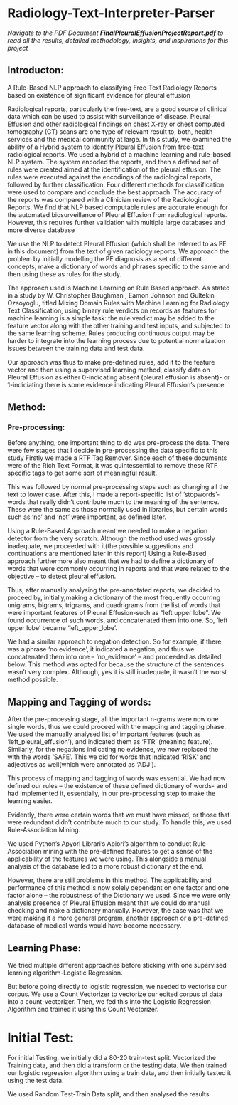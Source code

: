 # Radiology-Text-Interpreter-Parser
_Navigate to the PDF Document **FinalPleuralEffusionProjectReport.pdf** to read all the results, detailed methodology, insights, and inspirations for this project_
##  Introducton:
A Rule-Based NLP approach to classifying Free-Text Radiology Reports based on existence of significant evidence for pleural effusion

Radiological reports, particularly the free-text, are a good source of clinical data which can be used to assist with
surveillance of disease. Pleural Effusion and other radiological findings on chest X-ray or chest computed tomography (CT) scans are
one type of relevant result to, both, health services and the medical community at large. In this study, we examined the ability of a
Hybrid system to identify Pleural Effusion from free-text radiological reports. We used a hybrid of a machine learning and rule-based
NLP system. The system encoded the reports, and then a defined set of rules were created aimed at the identification of the pleural
effusion. The rules were executed against the encodings of the radiological reports, followed by further classification. Four different
methods for classification were used to compare and conclude the best approach. The accuracy of the reports was compared with a
Clinician review of the Radiological Reports. We find that NLP based computable rules are accurate enough for the automated biosurveillance
of Pleural Effusion from radiological reports. However, this requires further validation with multiple large databases and
more diverse database

We use the NLP to detect Pleural Effusion (which shall be referred to as PE in this document) from the text of given radiology reports. We approach the problem by initially modelling the PE diagnosis as a set of different concepts, make a dictionary of words and phrases specific to the same and then using these as rules for the study.

The approach used is Machine Learning on Rule Based approach. As stated in a study by W. Christopher Baughman , Eamon Johnson and Gultekin Ozsoyoglu, titled Mixing Domain Rules with Machine Learning for Radiology Text Classification, using binary rule verdicts on records as features for machine learning is a simple task: the rule verdict may be added to the feature vector along with the other training and test inputs, and subjected to the same learning scheme. Rules producing continuous output may be harder to integrate into the learning process due to potential normalization issues between the training data and test data. 

Our approach was thus to make pre-defined rules, add it to the feature vector and then using a supervised learning method, classify data on Pleural Effusion as either 0-indicating absent (pleural effusion is absent)- or 1-indiciating there is some evidence indicating Pleural Effusion’s presence.

## Method:

### Pre-processing: 

Before anything, one important thing to do was pre-process the data. There were few stages that I decide in pre-processing the data specific to this study
Firstly we made a RTF Tag Remover. Since each of these documents were of the Rich Text Format, it was quintessential to remove these RTF specific tags to get some sort of meaningful result. 

This was followed by normal pre-processing steps such as changing all the text to lower case. After this, I made a report-specific list of ‘stopwords’-words that really didn’t contribute much to the meaning of the sentence. These were the same as those normally used in libraries, but certain words such as ‘no’ and ‘not’ were important, as defined later.

Using a Rule-Based Approach meant we needed to make a negation detector from the very scratch. Although the method used was grossly inadequate, we proceeded with it(the possible suggestions and continuations are mentioned later in this report)
Using a Rule-Based approach furthermore also meant that we had to define a dictionary of words that were commonly occurring in reports and that were related to the objective – to detect pleural effusion.

Thus, after manually analysing the pre-annotated reports, we decided to proceed by, initially,making a dictionary of the most frequently occurring unigrams, bigrams, trigrams, and quadrigrams from the list of words that were important features of Pleural Effusion-such as “left upper lobe”. We found occurrence of such words, and concatenated them into one. So, ‘left upper lobe’ became ‘left_upper_lobe’.

We had a similar approach to negation detection. So for example, if there was a phrase ‘no evidence’, it indicated a negation, and thus we concatenated them into one – ‘no_evidence’ – and proceeded as detailed below. This method was opted for because the structure of the sentences wasn’t very complex. Although, yes it is still inadequate, it wasn’t the worst method possible.


## Mapping and Tagging of words:
After the pre-processing stage, all the important n-grams were now one single words, thus we could proceed with the mapping and tagging phase.
We used the manually analysed list of important features (such as ‘left_pleural_effusion’), and indicated them as ‘FTR’ (meaning feature). Similarly, for the negations indicating no evidence, we now replaced the with the words ‘SAFE’. This we did for words that indicated ‘RISK’ and adjectives as well(which were annotated as ‘ADJ’).

This process of mapping and tagging of words was essential. We had now defined our rules – the existence of these defined dictionary of words- and had implemented it, essentially, in our pre-processing step to make the learning easier. 

Evidently, there were certain words that we must have missed, or those that were redundant didn’t contribute much to our study. To handle this, we used Rule-Association Mining.

We used Python’s Apyori Librari’s Apiori’s algorithm to conduct Rule-Association mining with the pre-defined features to get a sense of the applicability of the features we were using. This alongside a manual analysis of the database led to a more robust dictionary at the end. 

However, there are still problems in this method. The applicability and performance of this method is now solely dependant on one factor and one factor alone – the robustness of the Dictionary we used. Since we were only analysis presence of Pleural Effusion meant that we could do manual checking and make a dictionary manually. However, the case was that we were making it a more general program, another approach or a pre-defined database of medical words would have become necessary.

## Learning Phase: 
We tried multiple different approaches before sticking with one supervised learning algorithm-Logistic Regression. 

But before going directly to logistic regression, we needed to vectorise our corpus. We use a Count Vectorizer to vectorize our edited corpus of data into a count-vectorizer. Then, we fed this into the Logistic Regression Algorithm and trained it using this Count Vectorizer.



# Initial Test:
For initial Testing, we initially did a 80-20 train-test split. Vectorized the Training data, and then did a transform or the testing data. We then trained our logistic regression algorithm using a train data, and then initially tested it using the test data.

We used Random Test-Train Data split, and then analysed the results.
